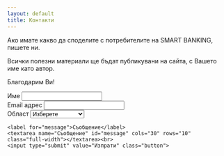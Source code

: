 ```yaml
---
layout: default
title: Контакти
---
```


<div id="contact">
  <!--h3 class="pageTitle">Вашето съобщение</h3-->
  <div class="contactContent">
    <p class="intro">Ако имате какво да споделите с потребителите на SMART BANKING, пишете ни.</p>
    <p>Всички полезни материали ще бъдат публикувани на сайта, с Вашето име като автор.</p>
    <p>Благодарим Ви!</p>
  </div>
  <form action="https://formspree.io/f/xyyayvkj" method="POST">
    <label for="name">Име</label>
    <input type="text" id="name" name="Име" class="full-width"><br>
    <label for="email">Email адрес</label>
    <input type="email" id="email" name="Email" class="full-width"><br>
    Област 
    <select name="Локация" id="state" required="">
      <option value="" selected="" disabled="">Изберете</option>
      <option value="София">София</option>
      <option value="Пловдив">Пловдив</option>
      <option value="Варна">Варна</option>
      <option value="Бургас">Бургас</option>
      <option value="Друго" disabled="">------</option>
      <option value="Благоевград">Благоевград</option>
      <option value="Велико Търново">Велико Търново</option>
      <option value="Видин">Видин</option>
      <option value="Враца">Враца</option>
      <option value="Габрово">Габрово</option>
      <option value="Добрич">Добрич</option>
      <option value="Кърджали">Кърджали</option>
      <option value="Кюстендил">Кюстендил</option>
      <option value="Ловеч">Ловеч</option>
      <option value="Монтана">Монтана</option>
      <option value="Пазарджик">Пазарджик</option>
      <option value="Перник">Перник</option>
      <option value="Плевен">Плевен</option>
      <option value="Разград">Разград</option>
      <option value="Русе">Русе</option>
      <option value="Силистра">Силистра</option>
      <option value="Сливен">Сливен</option>
      <option value="Смолян">Смолян</option>
      <option value="Стара Загора">Стара Загора</option>
      <option value="Търговище">Търговище</option>
      <option value="Хасково">Хасково</option>
      <option value="Шумен">Шумен</option>
      <option value="Ямбол">Ямбол</option>
    </select>

    <label for="message">Съобщение</label>
    <textarea name="Съобщение" id="message" cols="30" rows="10" class="full-width"></textarea><br>
    <input type="submit" value="Изпрати" class="button">
  </form>
</div>
